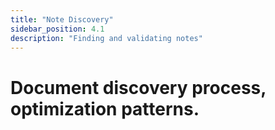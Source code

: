```yaml
---
title: "Note Discovery"
sidebar_position: 4.1
description: "Finding and validating notes"
---
```


# Document discovery process, optimization patterns.
